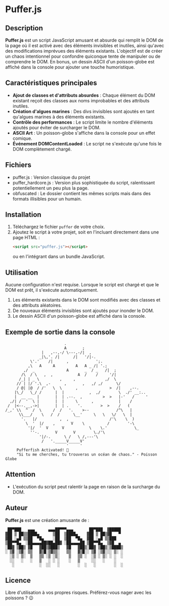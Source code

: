 # Puffer.js

## Description
**Puffer.js** est un script JavaScript amusant et absurde qui remplit le DOM de la page où il est activé avec des éléments invisibles et inutiles, ainsi qu'avec des modifications imprévues des éléments existants. L'objectif est de créer un chaos intentionnel pour confondre quiconque tente de manipuler ou de comprendre le DOM. En bonus, un dessin ASCII d'un poisson-globe est affiché dans la console pour ajouter une touche humoristique.

## Caractéristiques principales
- **Ajout de classes et d'attributs absurdes** : Chaque élément du DOM existant reçoit des classes aux noms improbables et des attributs inutiles.
- **Création d'algues marines** : Des divs invisibles sont ajoutés en tant qu'algues marines à des éléments existants.
- **Contrôle des performances** : Le script limite le nombre d'éléments ajoutés pour éviter de surcharger le DOM.
- **ASCII Art** : Un poisson-globe s'affiche dans la console pour un effet comique.
- **Événement DOMContentLoaded** : Le script ne s'exécute qu'une fois le DOM complètement chargé.

## Fichiers
- puffer.js : Version classique du projet
- puffer_hardcore.js : Version plus sophistiquée du script, ralentissant potentiellement un peu plus la page.
- obfuscated : Le dossier contient les mêmes scripts mais dans des formats illisibles pour un humain.

## Installation
1. Téléchargez le fichier `puffer` de votre choix.
2. Ajoutez le script à votre projet, soit en l'incluant directement dans une page HTML :
   ```html
   <script src="puffer.js"></script>
   ```
   ou en l'intégrant dans un bundle JavaScript.

## Utilisation
Aucune configuration n'est requise. Lorsque le script est chargé et que le DOM est prêt, il s'exécute automatiquement.

1. Les éléments existants dans le DOM sont modifiés avec des classes et des attributs aléatoires.
2. De nouveaux éléments invisibles sont ajoutés pour inonder le DOM.
3. Le dessin ASCII d'un poisson-globe est affiché dans la console.

## Exemple de sortie dans la console
```
                          .
                          A       ;
                |   ,--,-/ \---,-/|  ,
               _|\,'. /|      /|   '/|-.
           \'.'    /|      ,            ';.
          ,\   A     A         A   A _ /| '.;
        ,/  _              A       _  / _   /|  ;
       /\  / \   ,  ,           A  /    /     '/|
      /_| | _ \         ,     ,             ,/  \
     // | |/ '.\  ,-      ,       ,   ,/ ,/      \/
     / @| |@  / /'   \  \      ,              >  /|    ,--.
    |\_/   \_/ /      |  |           ,  ,/        \  ./' __:..
    |  __ __  |       |  | .--.  ,         >  >   |-'   /     '
  ,/| /  '  \ |       |  |     \      ,           |    /
 /  |<--.__,->|       |  | .    '.        >  >    /   (
/_,' \\  ^  /  \     /  /   '.    >--            /^\   |
      \\___/    \   /  /      \__'     \   \   \/   \  |
       '.   |/          ,  ,                  /'\    \  )
         \  '  |/    ,       V    \          /        '-\
          '|/  '  V      V           \    \.'            \_
           ''-.       V       V        \./'\
               '|/-.      \ /   \ /,---'\         
                /   '._____V_____V'
                           '     '
     Pufferfish Activated! 🐡
     "Si tu me cherches, tu trouveras un océan de chaos." - Poisson Globe
```

## Attention
- L'exécution du script peut ralentir la page en raison de la surcharge du DOM.

## Auteur
**Puffer.js** est une création amusante de :
```
 ██▀███   ▄▄▄      ▄▄▄██▀▀▀▄▄▄       ██▀███  ▓█████
▓██ ▒ ██▒▒████▄      ▒██  ▒████▄    ▓██ ▒ ██▒▓█   ▀
▓██ ░▄█ ▒▒██  ▀█▄    ░██  ▒██  ▀█▄  ▓██ ░▄█ ▒▒███   
▒██▀▀█▄  ░██▄▄▄▄██▓██▄██▓ ░██▄▄▄▄██ ▒██▀▀█▄  ▒▓█  ▄
░██▓ ▒██▒ ▓█   ▓██▒▓███▒   ▓█   ▓██▒░██▓ ▒██▒░▒████▒
░ ▒▓ ░▒▓░ ▒▒   ▓▒█░▒▓▒▒░   ▒▒   ▓▒█░░ ▒▓ ░▒▓░░░ ▒░ ░
  ░▒ ░ ▒░  ▒   ▒▒ ░▒ ░▒░    ▒   ▒▒ ░  ░▒ ░ ▒░ ░ ░  ░
  ░░   ░   ░   ▒   ░ ░ ░    ░   ▒     ░░   ░    ░   
   ░           ░  ░░   ░        ░  ░   ░        ░  ░
```

## Licence
Libre d'utilisation à vos propres risques. Préférez-vous nager avec les poissons ? 😉

